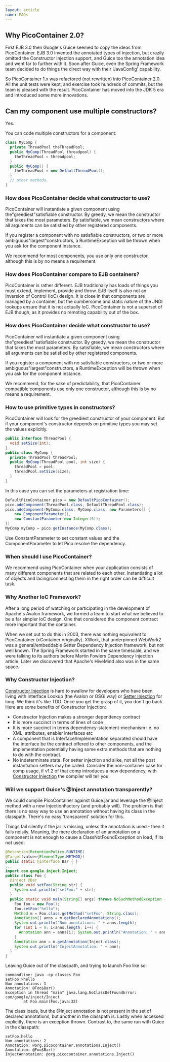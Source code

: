 ```yaml
---
layout: article
name: FAQs
---
```


## Why PicoContainer 2.0?

First EJB 3.0 then Google's Guice seemed to copy the ideas from PicoContainer. EJB 3.0 invented the annotated types of injection, but crazily omitted the Constructor Injection support, and Guice too the annotation idea and went far to further with it. Soon after Guice, even the Spring Framework team decided to do things the direct way with their 'JavaConfig' capability.

So PicoContainer 1.x was refactored (not rewritten) into PicoContainer 2.0. All the unit tests were kept, and exercise took hundreds of commits, but the team is pleased with the result. PicoContainer has moved into the JDK 5 era and introduced some more innovations.

## Can my component use multiple constructors?

Yes.

You can code multiple constructors for a component:

```java
class MyComp {
  private ThreadPool theThreadPool;
  public MyComp(ThreadPool threadpool) {
    theThreadPool = threadpool;
  }
  public MyComp() {
    theThreadPool = new DefaultThreadPool(); 
  } 
  // other methods. 
}
```

### How does PicoContainer decide what constructor to use?

PicoContainer will instantiate a given component using the"greediest"satisfiable constructor. By greedy, we mean the constructor that takes the most parameters. By satisfiable, we mean constructors where all arguments can be satisfied by other registered components.

If you register a component with no satisfiable constructors, or two or more ambiguous"largest"constructors, a RuntimeException will be thrown when you ask for the component instance.

We recommend for most components, you use only one constructor, although this is by no means a requirement.

### How does PicoContainer compare to EJB containers?

PicoContainer is rather different. EJB traditionally has loads of things you must extend, implement, provide and throw. EJB itself is also not an Inversion of Control (IoC) design. It is close in that components are managed by a container, but the cumbersome and static nature of the JNDI lookups ensure that it is not actually IoC. PicoContainer is not a superset of EJB though, as it provides no remoting capability out of the box.

### How does PicoContainer decide what constructor to use?

PicoContainer will instantiate a given component using the"greediest"satisfiable constructor. By greedy, we mean the constructor that takes the most parameters. By satisfiable, we mean constructors where all arguments can be satisfied by other registered components.

If you register a component with no satisfiable constructors, or two or more ambiguous"largest"constructors, a RuntimeException will be thrown when you ask for the component instance.

We recommend, for the sake of predictability, that PicoContainer compatible components use only one constructor, although this is by no means a requirement.

### How to use primitive types in constructors?

PicoContainer will look for the greediest constructor of your component. But if your component's constructor depends on primitive types you may set the values explicitly.

```java
public interface ThreadPool { 
  void setSize(int);
}
public class MyComp {
  private ThreadPool threadPool;
  public MyComp(ThreadPool pool, int size) {
    threadPool = pool; 
    threadPool.setSize(size); 
  } 
}
```

In this case you can set the parameters at registration time:

```java
DefaultPicoContainer pico = new DefaultPicoContainer();
pico.addComponent(ThreadPool.class, DefaultThreadPool.class);
pico.addComponent(MyComp.class, MyComp.class, new Parameters[] { 
    new ComponentParameter(), 
    new ConstantParameter(new Integer(5)); 
}) 
MyComp myComp = pico.getInstance(MyComp.class);
```

Use ConstantParameter to set constant values and the ComponentParameter to let Pico resolve the dependency.

### When should I use PicoContainer?

We recommend using PicoContainer when your application consists of many different components that are related to each other. Instantiating a lot of objects and lacing/connecting them in the right order can be difficult task.

### Why Another IoC Framework?

After a long period of watching or participating in the development of Apache's Avalon framework, we formed a team to start what we believed to be a far simpler IoC design. One that considered the component contract more important that the container.

When we set out to do this in 2003, there was nothing equivalent to PicoContainer (xContainer originally). XWork, that underpinned WebWork2 was a general/embeddable Setter Dependency Injection framework, but not well known. The Spring Framework started in the same timescale, and we were talking to its authors before Martin Fowlers Dependency Injection article. Later we discovered that Apache's HiveMind also was in the same space.

### Why Constructor Injection?

[Constructor Injection](constructor-injection.html) is hard to swallow for developers who have been living with Interface Lookup (the Avalon or OSGi way) or [Setter Injection](setter-injection.html) for long. We think it's like TDD. Once you get the grasp of it, you don't go back. Here are some benefits of Constructor Injection:

-   Constructor Injection makes a stronger dependency contract
-   It is more succinct in terms of lines of code
-   It is more succinct in terms dependency-statement-mechanism i.e. no XML, attributes, enabler interfaces etc
-   A component that is Interface/Implementation separated should have the interface be the contract offered to other components, and the implementation potentially having some extra methods that are nothing to do with the contract.
-   No indeterminate state. For setter injection and alike, not all the post instantiation setters may be called. Consider the non-container case for comp usage, if v1.2 of that comp introduces a new dependency, with [Constructor Injection](constructor-injection.html) the compiler will tell you.

### Will we support Guice's @Inject annotation transparently?

We could compile PicoContainer against Guice.jar and leverage the @Inject method with a new InjectionFactory (and probably will). The problem is that there is no easy way to use an annotation without having its class in the classpath. There's no easy 'transparent' solution for this.

Things fail silently if the jar is missing, unless the annotation is used - then it fails noisily. Meaning, the mere declaration of an annotation on a component is not enough to cause a ClassNotFoundException on load, if its not used:

```java
@Retention(RetentionPolicy.RUNTIME) 
@Target(value={ElementType.METHOD}) 
public static @interface Bar { } 
... 
import com.google.inject.Inject;
public class Foo { 
  @Inject @Bar 
  public void setFoo(String str) { 
    System.out.println("setFoo:" + str);
  }
  public static void main(String[] args) throws NoSuchMethodException { 
    Foo foo = new Foo();
    foo.setFoo("hello"); 
    Method m = Foo.class.getMethod("setFoo", String.class);
    Annotation[] anns = m.getDeclaredAnnotations(); 
    System.out.println("Num annotations: " + anns.length);
    for (int i = 0; i<anns.length; i++) { 
	  Annotation ann = anns[i]; System.out.println("Annotation: " + ann.toString()); 
	} 
	Annotation ann = m.getAnnotation(Inject.class); 
	System.out.println("InjectAnnotation: " + ann); 
  } 
}
```

Leaving Guice out of the classpath, and trying to launch Foo like so:

```
commandline: java -cp classes Foo  
setFoo:>hello  
Num annotations: 1  
Annotation: @Foo$Bar()  
Exception in thread "main" java.lang.NoClassDefFoundError: com/google/inject/Inject  
        at Foo.main(Foo.java:32)
```

The class loads, but the @Inject annotation is not present in the set of declared annotations, but another in the classpath is. Lastly when accessed explicitly, there is an exception thrown. Contrast to, the same run with Guice in the classpath:

```
setFoo:hello  
Num annotations: 2  
Annotation: @org.picocontainer.annotations.Inject()  
Annotation: @Foo$Bar()  
InjectAnnotation: @org.picocontainer.annotations.Inject()
```
